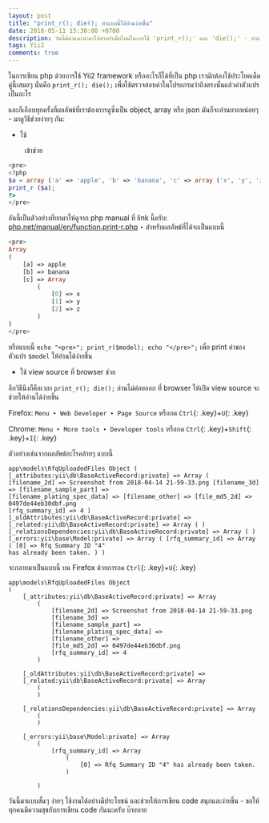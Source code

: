```yaml
---
layout: post
title: "print_r(); die(); ทำแบบนี้ได้อ่านง่ายขึ้น"
date: 2018-05-11 15:30:00 +0700
description: วันนี้มีคำแนะนำมาให้สำหรับมือใหม่ในการใช้ 'print_r();' และ 'die();' - ทำแบบนี้จะช่วยให้เราอ่านผลของการ 'print_r();' ได้ง่ายขึ้น
tags: Yii2
comments: true
---
```

ในการเขียน php ด้วยการใช้ Yii2 framework หรืออะไรก็ได้ที่เป็น php เรามักต้องใช้ประโยคเด็ดคู่นี้เสมอๆ นั่นคือ `print_r(); die();` เพื่อใช้ตรวจสอบค่าในโปรแกรมว่าถึงตรงนั้นแล้วค่าตัวแปรเป็นอะไร

และก็เกือบทุกครั้งที่ผลลัพธ์ที่เราต้องการดูซึ่งเป็น object, array หรือ json มันก็จะอ่านยากหน่อยๆ - มาดูวิธีช่วยง่ายๆ กัน:

* ใช้ <pre> เข้าช่วย

```php
<pre>
<?php
$a = array ('a' => 'apple', 'b' => 'banana', 'c' => array ('x', 'y', 'z'));
print_r ($a);
?>
</pre>
```

อันนี้เป็นตัวอย่างที่ยกมาให้ดูจาก php manual ที่ link นี้ครับ: [php.net/manual/en/function.print-r.php](http://php.net/manual/en/function.print-r.php) ‣ สำหรับผลลัพธ์ที่ได้จะเป็นแบบนี้

```php
<pre>
Array
(
    [a] => apple
    [b] => banana
    [c] => Array
        (
            [0] => x
            [1] => y
            [2] => z
        )
)
</pre>
```

หรือแบบนี้ `echo "<pre>"; print_r($model); echo "</pre>";` เพื่อ print ค่าของตัวแปร `$model` ให้อ่านได้ง่ายขึ้น

* ใช้ view source ที่ browser ช่วย

อีกวิธีนึงก็คือเวลา `print_r(); die();` อ่านไม่ค่อยออก ที่ browser ให้เปิด view source จะช่วยให้อ่านได้ง่ายขึ้น

Firefox: `Menu ‣ Web Developer ‣ Page Source` หรือกด `Ctrl`{: .key}+`U`{: .key}

Chrome: `Menu ‣ More tools ‣ Developer tools` หรือกด `Ctrl`{: .key}+`Shift`{: .key}+`I`{: .key}

ตัวอย่างเช่นจากผลลัพธ์อะไรคล้ายๆ แบบนี้


```
app\models\RfqUploadedFiles Object ( [_attributes:yii\db\BaseActiveRecord:private] => Array (
[filename_2d] => Screenshot from 2018-04-14 21-59-33.png [filename_3d] => [filename_sample_part] =>
[filename_plating_spec_data] => [filename_other] => [file_md5_2d] => 0497de44eb30dbf.png
[rfq_summary_id] => 4 ) [_oldAttributes:yii\db\BaseActiveRecord:private] =>
[_related:yii\db\BaseActiveRecord:private] => Array ( )
[_relationsDependencies:yii\db\BaseActiveRecord:private] => Array ( )
[_errors:yii\base\Model:private] => Array ( [rfq_summary_id] => Array ( [0] => Rfq Summary ID "4"
has already been taken. ) )
```

จะกลายมาเป็นแบบนี้ บน Firefox ด้วยการกด `Ctrl`{: .key}+`U`{: .key}

```
app\models\RfqUploadedFiles Object
(
    [_attributes:yii\db\BaseActiveRecord:private] => Array
        (
            [filename_2d] => Screenshot from 2018-04-14 21-59-33.png
            [filename_3d] =>
            [filename_sample_part] =>
            [filename_plating_spec_data] =>
            [filename_other] =>
            [file_md5_2d] => 0497de44eb30dbf.png
            [rfq_summary_id] => 4
        )

    [_oldAttributes:yii\db\BaseActiveRecord:private] =>
    [_related:yii\db\BaseActiveRecord:private] => Array
        (
        )

    [_relationsDependencies:yii\db\BaseActiveRecord:private] => Array
        (
        )

    [_errors:yii\base\Model:private] => Array
        (
            [rfq_summary_id] => Array
                (
                    [0] => Rfq Summary ID "4" has already been taken.
                )

        )
```        

วันนี้มาแบบสั้นๆ ง่ายๆ ใช้งานได้อย่างมีประโยชน์ และช่วยให้การเขียน code สนุกและง่ายขึ้น - ขอให้ทุกคนมีความสุขกับการเขียน code กันนะครับ บ๊ายบาย
